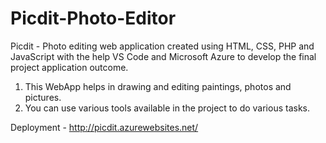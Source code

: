 # Picdit-Photo-Editor

Picdit - Photo editing web application created using HTML, CSS, PHP and JavaScript with the help VS Code and Microsoft Azure to develop the final project application outcome. 
1. This WebApp helps in drawing and editing paintings, photos and pictures. 
2. You can use various tools available in the project to do various tasks.

Deployment - http://picdit.azurewebsites.net/
